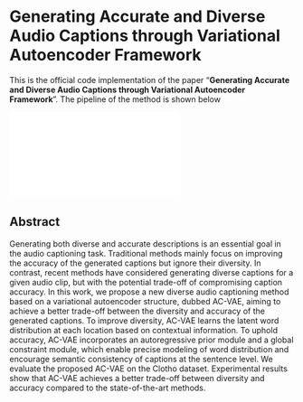 # Generating Accurate and Diverse Audio Captions through Variational Autoencoder Framework
This is the official code implementation of the paper “**Generating Accurate and Diverse Audio Captions through Variational Autoencoder Framework**”. The pipeline of the method is shown below

![image](Caption.pdf)

## Abstract
Generating both diverse and accurate descriptions is an essential goal in the audio captioning task. Traditional methods mainly focus on improving the accuracy of the generated captions but ignore their diversity. In contrast, recent methods have considered generating diverse captions for a given audio clip, but with the potential trade-off of compromising caption accuracy. 
In this work, we propose a new diverse audio captioning method based on a variational autoencoder structure, dubbed AC-VAE, aiming to achieve a better trade-off between the diversity and accuracy of the generated captions.
To improve diversity, AC-VAE learns the latent word distribution at each location based on contextual information. To uphold accuracy, AC-VAE incorporates an autoregressive prior module and a global constraint module, which enable precise modeling of word distribution and encourage semantic consistency of captions at the sentence level. We evaluate the proposed AC-VAE on the Clotho dataset. Experimental results show that AC-VAE achieves a better trade-off between diversity and accuracy compared to the state-of-the-art methods.
